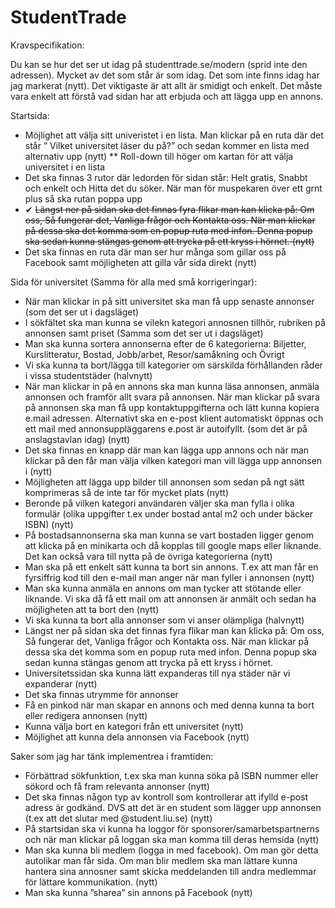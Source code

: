 StudentTrade
============
Kravspecifikation:

Du kan se hur det ser ut idag på studenttrade.se/modern (sprid inte den adressen). Mycket av det som står är som idag. Det som inte finns idag har jag markerat (nytt). Det viktigaste är att allt är smidigt och enkelt. Det måste vara enkelt att förstå vad sidan har att erbjuda och att lägga upp en annons.

Startsida:

* Möjlighet att välja sitt univeristet i en lista. Man klickar på en ruta där det står ” Vilket universitet läser du på?” och sedan kommer en lista med alternativ upp (nytt)
** Roll-down till höger om kartan för att välja universitet i en lista
* Det ska finnas 3 rutor där ledorden för sidan står: Helt gratis, Snabbt och enkelt och Hitta det du söker. När man för muspekaren över ett grnt plus så ska rutan poppa upp
* ✔ ~~Längst ner på sidan ska det finnas fyra flikar man kan klicka på: Om oss, Så fungerar det, Vanliga frågor och Kontakta oss. När man klickar på dessa ska det komma som en popup ruta med infon. Denna popup ska sedan kunna stängas genom att trycka på ett kryss i hörnet. (nytt)~~
* Det ska finnas en ruta där man ser hur många som gillar oss på Facebook samt möjligheten att gilla vår sida direkt (nytt)

Sida för universitet (Samma för alla med små korrigeringar):

* När man klickar in på sitt universitet ska man få upp senaste annonser (som det ser ut i dagsläget)
* I sökfältet ska man kunna se vilekn kategori annosnen tillhör, rubriken på annonsen samt priset (Samma som det ser ut i dagsläget)
* Man ska kunna sortera annonserna efter de 6 kategorierna: Biljetter, Kurslitteratur, Bostad, Jobb/arbet, Resor/samåkning och Övrigt
* Vi ska kunna ta bort/lägga till kategorier om särskilda förhållanden råder i vissa studentstäder (halvnytt)
* När man klickar in på en annons ska man kunna läsa annonsen, anmäla annonsen och framför allt svara på annonsen. När man klickar på svara på annonsen ska man få upp kontaktuppgifterna och lätt kunna kopiera e.mail adressen. Alternativt ska en e-post klient automatiskt öppnas och ett mail med annonsuppläggarens e.post är autoifyllt. (som det är på anslagstavlan idag) (nytt)
* Det ska finnas en knapp där man kan lägga upp annons och när man klickar på den får man välja vilken kategori man vill lägga upp annonsen i (nytt)
* Möjligheten att lägga upp bilder till annonsen som sedan på ngt sätt komprimeras så de inte tar för mycket plats (nytt)
* Beronde på vilken kategori användaren väljer ska man fylla i olika formulär (olika uppgifter t.ex under bostad antal m2 och under bäcker ISBN) (nytt)
* På bostadsannonserna ska man kunna se vart bostaden ligger genom att klicka på en minikarta och då kopplas till google maps eller liknande. Det kan också vara till nytta på de övriga kategorierna (nytt)
* Man ska på ett enkelt sätt kunna ta bort sin annons. T.ex att man får en fyrsiffrig kod till den e-mail man anger när man fyller i annonsen (nytt)
* Man ska kunna anmäla en annons om man tycker att stötande eller liknande. Vi ska då få ett mail om att annonsen är anmält och sedan ha möjligheten att ta bort den (nytt)
* Vi ska kunna ta bort alla annonser som vi anser olämpliga (halvnytt)
* Längst ner på sidan ska det finnas fyra flikar man kan klicka på: Om oss, Så fungerar det, Vanliga frågor och Kontakta oss. När man klickar på dessa ska det komma som en popup ruta med infon. Denna popup ska sedan kunna stängas genom att trycka på ett kryss i hörnet.
* Universitetssidan ska kunna lätt expanderas till nya städer när vi expanderar (nytt)
* Det ska finnas utrymme för annonser
* Få en pinkod när man skapar en annons och med denna kunna ta bort eller redigera annonsen (nytt)
* Kunna välja bort en kategori från ett universitet (nytt)
* Möjlighet att kunna dela annonsen via Facebook (nytt)

Saker som jag har tänk implementrea i framtiden:

* Förbättrad sökfunktion, t.ex ska man kunna söka på ISBN nummer eller sökord och få fram relevanta annonser (nytt)
* Det ska finnas någon typ av kontroll som kontrollerar att ifylld e-post adress är godkänd. DVS att det är en student som lägger upp annonsen (t.ex att det slutar med @student.liu.se) (nytt)
* På startsidan ska vi kunna ha loggor för sponsorer/samarbetspartnerns och när man klickar på loggan ska man komma till deras hemsida (nytt)
* Man ska kunna bli medlem (logga in med facebook). Om man gör detta autolikar man får sida. Om man blir medlem ska man lättare kunna hantera sina annosner samt skicka meddelanden till andra medlemmar för lättare kommunikation. (nytt)
* Man ska kunna ”sharea” sin annons på Facebook (nytt)
